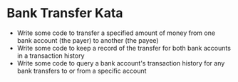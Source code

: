 # Bank Transfer Kata #

- Write some code to transfer a specified amount of money from one bank account (the payer) to another (the payee)
- Write some code to keep a record of the transfer for both bank accounts in a transaction history
- Write some code to query a bank account's transaction history for any bank transfers to or from a specific account 